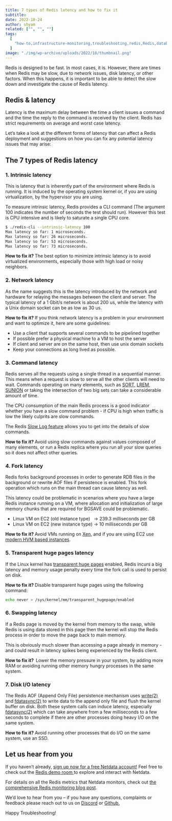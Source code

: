 ```yaml
---
title: 7 types of Redis latency and how to fix it
subtitle: 
date: 2022-10-24
author: shyam
related: ["", "", ""]
tags: 
  [
    "how-to,infrastructure-monitoring,troubleshooting,redis,Redis,database-monitoring",
  ]
image: "./img/wp-archive/uploads/2022/10/thumbnail.png"
---
```

Redis is designed to be fast. In most cases, it is. However, there are times when Redis may be slow, due to network issues, disk latency, or other factors. When this happens, it is important to be able to detect the slow down and investigate the cause of Redis latency.



## Redis & latency

Latency is the maximum delay between the time a client issues a command and the time the reply to the command is received by the client. Redis has strict requirements on average and worst case latency.

Let’s take a look at the different forms of latency that can affect a Redis deployment and suggestions on how you can fix any potential latency issues that may arise:

## The 7 types of Redis latency

### 1. Intrinsic latency

This is latency that is inherently part of the environment where Redis is running. It is induced by the operating system kernel or, if you are using virtualization, by the hypervisor you are using.

To measure intrinsic latency, Redis provides a CLI command (The argument 100 indicates the number of seconds the test should run). However this test is CPU intensive and is likely to saturate a single CPU core.

```bash
$ ./redis-cli --intrinsic-latency 100
Max latency so far: 1 microseconds.
Max latency so far: 26 microseconds.
Max latency so far: 53 microseconds.
Max latency so far: 73 microseconds.
```

<b>How to fix it? </b>The best option to minimize intrinsic latency is to avoid virtualized environments, especially those with high load or noisy neighbors. 

### 2. Network latency

As the name suggests this is the latency introduced by the network and hardware for relaying the messages between the client and server. The typical latency of a 1 Gbit/s network is about 200 us, while the latency with a Unix domain socket can be as low as 30 us.

<b>How to fix it? </b>If you think network latency is a problem in your environment and want to optimize it, here are some guidelines:
<ul>
 	<li>Use a client that supports several commands to be pipelined together</li>
 	<li>If possible prefer a physical machine to a VM to host the server</li>
 	<li>If client and server are on the same host, then use unix domain sockets</li>
 	<li>Keep your connections as long lived as possible.</li>
</ul>

### 3. Command latency

Redis serves all the requests using a single thread in a sequential manner. This means when a request is slow to serve all the other clients will need to wait. Commands operating on many elements, such as <a href="https://redis.io/commands/sort">SORT</a>, <a href="https://redis.io/commands/lrem">LREM</a>, <a href="https://redis.io/commands/sunion">SUNION</a> or taking the intersection of two big sets can take a considerable amount of time. 

The CPU consumption of the main Redis process is a good indicator whether you have a slow command problem - if CPU is high when traffic is low the likely culprits are slow commands.

The Redis <a href="https://redis.io/commands/slowlog">Slow Log feature</a> allows you to get into the details of slow commands.

<b>How to fix it? </b>Avoid using slow commands against values composed of many elements, or run a Redis replica where you run all your slow queries so it does not affect other queries.

### 4. Fork latency

Redis forks background processes in order to generate RDB files in the background or rewrite AOF files if persistence is enabled. This fork operation which runs on the main thread can cause latency as well.

This latency could be problematic in scenarios where you have a large Redis instance running on a VM, where allocation and initialization of large memory chunks that are required for BGSAVE could be problematic.
<ul>
 	<li>Linux VM on EC2 (old instance type)   -&gt; 239.3 milliseconds per GB</li>
 	<li>Linux VM on EC2 (new instance type) -&gt; 10 milliseconds per GB</li>
</ul>
<b>How to fix it? </b>Avoid VMs running on <a href="https://xenproject.org/">Xen</a>, and if you are using EC2 use <a href="https://docs.aws.amazon.com/AWSEC2/latest/UserGuide/virtualization_types.html">modern HVM based instances</a>. 

### 5. Transparent huge pages latency

If the Linux kernel has <a href="https://www.kernel.org/doc/html/latest/admin-guide/mm/transhuge.html">transparent huge pages</a> enabled, Redis incurs a big latency and memory usage penalty every time the fork call is used to persist on disk. 

<b>How to fix it? </b>Disable transparent huge pages using the following command:

```bash
echo never > /sys/kernel/mm/transparent_hugepage/enabled
```

### 6. Swapping latency

If a Redis page is moved by the kernel from memory to the swap, while Redis is using data stored in this page then the kernel will stop the Redis process in order to move the page back to main memory. 

This is obviously much slower than accessing a page already in memory - and could result in latency spikes being experienced by the Redis client.

<b>How to fix it? </b><b> </b>Lower the memory pressure in your system, by adding more RAM or avoiding running other memory hungry processes in the same system.

### 7. Disk I/O latency

The Redis AOF (Append Only File) persistence mechanism uses <a href="https://man7.org/linux/man-pages/man2/write.2.html">write(2)</a> and <a href="https://linux.die.net/man/2/fdatasync">fdatasync(2)</a> to write data to the append only file and flush the kernel buffer on disk. Both these system calls can induce latency, especially <a href="https://linux.die.net/man/2/fdatasync">fdatasync(2)</a> which can take anywhere from a few milliseconds to a few seconds to complete if there are other processes doing heavy I/O on the same system. 

<b>How to fix it? </b>Avoid running other processes that do I/O on the same system, use an SSD.

## Let us hear from you

If you haven’t already, <a href="https://app.netdata.cloud/?utm_campaign=technical&utm_source=content&utm_medium=blog&utm_content=redis-latency">sign up now for a free Netdata account!</a> Feel free to check out the <a href="https://app.netdata.cloud/spaces/netdata-demo/rooms/redis/overview/?utm_campaign=technical&utm_source=content&utm_medium=blog&utm_content=redis-latency">Redis demo room </a>to explore and interact with Netdata.

For details on all the Redis metrics that Netdata monitors, check out <a href="https://www.netdata.cloud/blog/redis-monitoring/?utm_campaign=technical&utm_source=content&utm_medium=blog&utm_content=redis-latency">the comprehensive Redis monitoring blog post</a>. 

We’d love to hear from you – if you have any questions, complaints or feedback please reach out to us on <a href="https://discord.com/invite/mPZ6WZKKG2">Discord</a> or <a href="https://github.com/netdata/netdata/">Github. </a>

Happy Troubleshooting!
